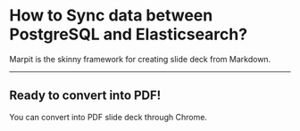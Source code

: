 # How to Sync data between PostgreSQL and Elasticsearch?

Marpit is the skinny framework for creating slide deck from Markdown.

---

## Ready to convert into PDF!

You can convert into PDF slide deck through Chrome.
